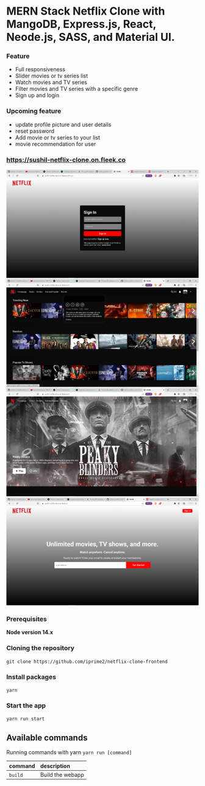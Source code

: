 # MERN Stack Netflix Clone with MangoDB, Express.js, React, Neode.js, SASS, and Material UI.

### Feature

- Full responsiveness
- Slider movies or tv series list
- Watch movies and TV series
- Filter movies and TV series with a specific genre
- Sign up and login 

### Upcoming feature

- update profile picture and user details
- reset password
- Add movie or tv series to your list
- movie recommendation for user

### https://sushil-netflix-clone.on.fleek.co

![Screenshot](netflix-login.png)
![Screenshot](netflix-main.png)
![Screenshot](netflix-main2.png)
![Screenshot](netflix-signup.png)

### Prerequisites

**Node version 14.x**

### Cloning the repository

```shell
git clone https://github.com/iprime2/netflix-clone-frontend
```

### Install packages

```shell
yarn 
```

### Start the app

```shell
yarn run start
```

## Available commands

Running commands with yarn `yarn run [command]`

| command         | description                              |
| :-------------- | :--------------------------------------- |
| `build`         | Build the webapp                         |
